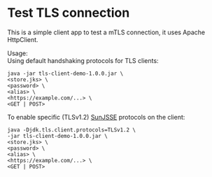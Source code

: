 


# Test TLS connection
This is a simple client app to test a mTLS connection, it uses Apache HttpClient.

Usage: </br>
Using default handshaking protocols for TLS clients:
```
java -jar tls-client-demo-1.0.0.jar \
<store.jks> \
<password> \
<alias> \
<https://example.com/...> \
<GET | POST>
```
To enable specific (TLSv1.2) [SunJSSE](https://docs.oracle.com/javase/8/docs/technotes/guides/security/jsse/JSSERefGuide.html) protocols on the client:
```
java -Djdk.tls.client.protocols=TLSv1.2 \
-jar tls-client-demo-1.0.0.jar \
<store.jks> \
<password> \
<alias> \
<https://example.com/...> \
<GET | POST>
```

